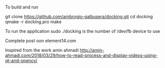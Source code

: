 To build and run

git clone https://github.com/ambrogio-galbusera/docking.git
cd docking
qmake -r docking.pro
make

To run the application
sudo ./docking <n>
<n> is the number of /dev/fb device to use

Complete post oon element14.com

Inspired from the work amin ahmadi 
http://amin-ahmadi.com/2018/03/29/how-to-read-process-and-display-videos-using-qt-and-opencv/